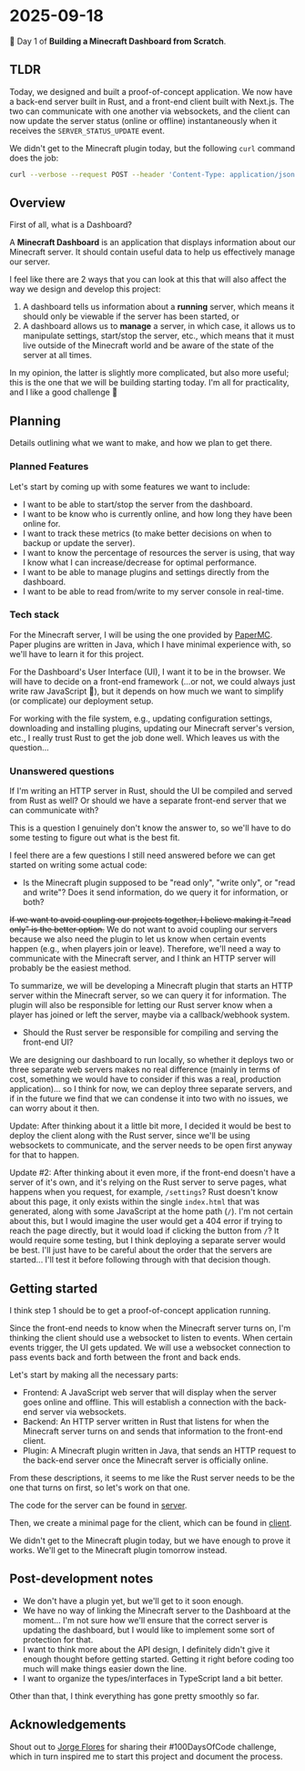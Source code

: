 # 2025-09-18

📅 Day 1 of **Building a Minecraft Dashboard from Scratch**.

## TLDR

Today, we designed and built a proof-of-concept application. We now have a
back-end server built in Rust, and a front-end client built with Next.js. The
two can communicate with one another via websockets, and the client can now
update the server status (online or offline) instantaneously when it receives
the `SERVER_STATUS_UPDATE` event.

We didn't get to the Minecraft plugin today, but the following `curl` command
does the job:

```bash
curl --verbose --request POST --header 'Content-Type: application/json' --url "http://127.0.0.1:1140/api/status" --data '{"status":"online"}'
```

## Overview

First of all, what is a Dashboard?

A **Minecraft Dashboard** is an application that displays information about our
Minecraft server. It should contain useful data to help us effectively manage
our server.

I feel like there are 2 ways that you can look at this that will also affect
the way we design and develop this project:

1. A dashboard tells us information about a **running** server, which means it
   should only be viewable if the server has been started, or
1. A dashboard allows us to **manage** a server, in which case, it allows us to
   manipulate settings, start/stop the server, etc., which means that it must
   live outside of the Minecraft world and be aware of the state of the server
   at all times.

In my opinion, the latter is slightly more complicated, but also more useful;
this is the one that we will be building starting today. I'm all for
practicality, and I like a good challenge 🤭

## Planning

Details outlining what we want to make, and how we plan to get there.

### Planned Features

Let's start by coming up with some features we want to include:

- I want to be able to start/stop the server from the dashboard.
- I want to be know who is currently online, and how long they have been online
  for.
- I want to track these metrics (to make better decisions on when to backup or
  update the server).
- I want to know the percentage of resources the server is using, that way I
  know what I can increase/decrease for optimal performance.
- I want to be able to manage plugins and settings directly from the dashboard.
- I want to be able to read from/write to my server console in real-time.

### Tech stack

For the Minecraft server, I will be using the one provided by [PaperMC]. Paper
plugins are written in Java, which I have minimal experience with, so we'll
have to learn it for this project.

For the Dashboard's User Interface (UI), I want it to be in the browser. We
will have to decide on a front-end framework (...or not, we could always just
write raw JavaScript 👀), but it depends on how much we want to simplify (or
complicate) our deployment setup.

For working with the file system, e.g., updating configuration settings,
downloading and installing plugins, updating our Minecraft server's version,
etc., I really trust Rust to get the job done well. Which leaves us with the
question...

### Unanswered questions

If I'm writing an HTTP server in Rust, should the UI be compiled and served
from Rust as well? Or should we have a separate front-end server that we can
communicate with?

This is a question I genuinely don't know the answer to, so we'll have to do
some testing to figure out what is the best fit.

I feel there are a few questions I still need answered before we can get
started on writing some actual code:

- Is the Minecraft plugin supposed to be "read only", "write only", or "read
  and write"? Does it send information, do we query it for information, or
  both?

~~If we want to avoid coupling our projects together, I believe making it "read
only" is the better option.~~ We do not want to avoid coupling our servers
because we also need the plugin to let us know when certain events happen
(e.g., when players join or leave). Therefore, we'll need a way to communicate
with the Minecraft server, and I think an HTTP server will probably be the
easiest method.

To summarize, we will be developing a Minecraft plugin that starts an HTTP
server within the Minecraft server, so we can query it for information. The
plugin will also be responsible for letting our Rust server know when a player
has joined or left the server, maybe via a callback/webhook system.

- Should the Rust server be responsible for compiling and serving the front-end
  UI?

We are designing our dashboard to run locally, so whether it deploys two or
three separate web servers makes no real difference (mainly in terms of cost,
something we would have to consider if this was a real, production
application)... so I think for now, we can deploy three separate servers, and
if in the future we find that we can condense it into two with no issues, we
can worry about it then.

Update: After thinking about it a little bit more, I decided it would be best
to deploy the client along with the Rust server, since we'll be using
websockets to communicate, and the server needs to be open first anyway for
that to happen.

Update #2: After thinking about it even more, if the front-end doesn't have a
server of it's own, and it's relying on the Rust server to serve pages, what
happens when you request, for example, `/settings`? Rust doesn't know about
this page, it only exists within the single `index.html` that was generated,
along with some JavaScript at the home path (`/`). I'm not certain about this,
but I would imagine the user would get a 404 error if trying to reach the page
directly, but it would load if clicking the button from `/`? It would require
some testing, but I think deploying a separate server would be best. I'll just
have to be careful about the order that the servers are started... I'll test it
before following through with that decision though.

## Getting started

I think step 1 should be to get a proof-of-concept application running.

Since the front-end needs to know when the Minecraft server turns on, I'm
thinking the client should use a websocket to listen to events. When certain
events trigger, the UI gets updated. We will use a websocket connection to pass
events back and forth between the front and back ends.

Let's start by making all the necessary parts:

- Frontend: A JavaScript web server that will display when the server goes
  online and offline. This will establish a connection with the back-end server
  via websockets.
- Backend: An HTTP server written in Rust that listens for when the Minecraft
  server turns on and sends that information to the front-end client.
- Plugin: A Minecraft plugin written in Java, that sends an HTTP request to the
  back-end server once the Minecraft server is officially online.

From these descriptions, it seems to me like the Rust server needs to be the
one that turns on first, so let's work on that one.

The code for the server can be found in [server](../server).

Then, we create a minimal page for the client, which can be found in
[client](../client).

We didn't get to the Minecraft plugin today, but we have enough to prove it
works. We'll get to the Minecraft plugin tomorrow instead.

## Post-development notes

- We don't have a plugin yet, but we'll get to it soon enough.
- We have no way of linking the Minecraft server to the Dashboard at the
  moment... I'm not sure how we'll ensure that the correct server is updating
  the dashboard, but I would like to implement some sort of protection for
  that.
- I want to think more about the API design, I definitely didn't give it enough
  thought before getting started. Getting it right before coding too much will
  make things easier down the line.
- I want to organize the types/interfaces in TypeScript land a bit better.

Other than that, I think everything has gone pretty smoothly so far.

## Acknowledgements

Shout out to [Jorge Flores] for sharing their #100DaysOfCode challenge, which
in turn inspired me to start this project and document the process.

[jorge flores]: https://www.linkedin.com/in/jorge-flores-53432334b/
[papermc]: https://papermc.io/
